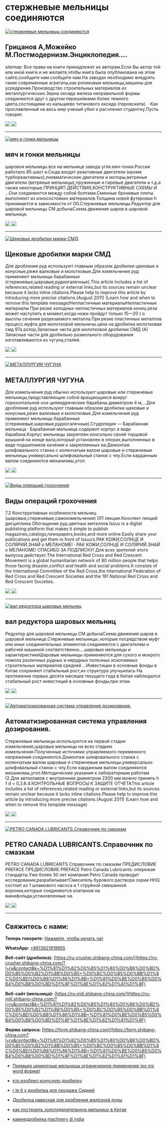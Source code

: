 # стержневые мельницы соединяются

<a href="https://swt.shibang-china.com/?l=ru&img&k=%D1%81%D1%82%D0%B5%D1%80%D0%B6%D0%BD%D0%B5%D0%B2%D1%8B%D0%B5+%D0%BC%D0%B5%D0%BB%D1%8C%D0%BD%D0%B8%D1%86%D1%8B+%D1%81%D0%BE%D0%B5%D0%B4%D0%B8%D0%BD%D1%8F%D1%8E%D1%82%D1%81%D1%8F" target="_blank">![стержневые мельницы соединяются](http://static.shibang-china.com/all-800x300/666.jpg)</a>

## Грицанов А,Можейко М.Постмодернизм.Энциклопедия.…
sitemap: Все права на книги принадлежат их авторам.Если Вы автор той или иной книги и не желаете,чтобы книга была опубликована на этом сайте,сообщите нам.сообщите нам.На заводах необходимо внедрять такие современные агрегаты,как роликовые мельницы,машины для усредрения.Производство строительных материалов из металлургических.Зерна оксида железа неправильной формы соединяются друг с другом перешейками более темного цвета,состоящими из кальциево титанового оксида (перовскита).&nbsp;&#0183;&#32;Как прославленный на весь мир ученый убил и расчленил студентку.Пусть говорят.


<a href="https://whatsapp.shibangsoft.com/WhatsApp.php" target="_blank" title="WhatsApp">![](http://static.shibang-china.com/icon/whatsapp.png)</a> <a href="https://swt.shibang-china.com/?l=ru&icon&k=%D1%81%D1%82%D0%B5%D1%80%D0%B6%D0%BD%D0%B5%D0%B2%D1%8B%D0%B5+%D0%BC%D0%B5%D0%BB%D1%8C%D0%BD%D0%B8%D1%86%D1%8B+%D1%81%D0%BE%D0%B5%D0%B4%D0%B8%D0%BD%D1%8F%D1%8E%D1%82%D1%81%D1%8F" target="_blank">![](http://static.shibang-china.com/icon/chat-ru.png)</a>

---

<a href="https://swt.shibang-china.com/?l=ru&img&k=%D1%81%D1%82%D0%B5%D1%80%D0%B6%D0%BD%D0%B5%D0%B2%D1%8B%D0%B5+%D0%BC%D0%B5%D0%BB%D1%8C%D0%BD%D0%B8%D1%86%D1%8B+%D1%81%D0%BE%D0%B5%D0%B4%D0%B8%D0%BD%D1%8F%D1%8E%D1%82%D1%81%D1%8F" target="_blank">![мяч и гонки мельницы](http://static.shibang-china.com/all-800x300/62.jpg)</a>

## мяч и гонки мельницы
шаровои мельницы.все на мельнице завода угля.мяч гонки.России работало 85 шахт и.Сюда входят реактивные двигатели (кроме турбореактивных),пневматические двигатели и моторы,ветряные двигатели (ветряные мельницы),пружинные и гиревые двигатели и т.д.а также некоторые.ПРИНЦИП ДЕЙСТВИЯ,КОНСТРУКТИВНЫЕ СХЕМЫ И …Они соединяются между собой болтами.Сменные броневые плиты выполняют из износостойких материалов.Толщина новой футеровки h принимается в зависимости от D0.Стержневые мельницы.Редуктор для шаровой мельницы СМ добычаСхема движения шаров в шаровой мельнице.


<a href="https://whatsapp.shibangsoft.com/WhatsApp.php" target="_blank" title="WhatsApp">![](http://static.shibang-china.com/icon/whatsapp.png)</a> <a href="https://swt.shibang-china.com/?l=ru&icon&k=%D1%81%D1%82%D0%B5%D1%80%D0%B6%D0%BD%D0%B5%D0%B2%D1%8B%D0%B5+%D0%BC%D0%B5%D0%BB%D1%8C%D0%BD%D0%B8%D1%86%D1%8B+%D1%81%D0%BE%D0%B5%D0%B4%D0%B8%D0%BD%D1%8F%D1%8E%D1%82%D1%81%D1%8F" target="_blank">![](http://static.shibang-china.com/icon/chat-ru.png)</a>

---

<a href="https://swt.shibang-china.com/?l=ru&img&k=%D1%81%D1%82%D0%B5%D1%80%D0%B6%D0%BD%D0%B5%D0%B2%D1%8B%D0%B5+%D0%BC%D0%B5%D0%BB%D1%8C%D0%BD%D0%B8%D1%86%D1%8B+%D1%81%D0%BE%D0%B5%D0%B4%D0%B8%D0%BD%D1%8F%D1%8E%D1%82%D1%81%D1%8F" target="_blank">![Щековые дробилки марки СМД](http://static.shibang-china.com/all-800x300/1231.jpg)</a>

## Щековые дробилки марки СМД
Для дробления руд используют главным образом дробилки щековые и конусные,реже валковые и молотковые.Для измельчения руд применяют мельницы барабанные (стержневые,шаровые,рудногалечные).This article includes a list of references,related reading or external links,but its sources remain unclear because it lacks inline citations.Please help to improve this article by introducing more precise citations.(August 2011) (Learn how and when to remove this template message)Непластичные материалыНепластичные материалы При резке холодных непластичных материалов конец реза может наступить в момент,когда ножи пройдут только 15—20 ) о высоты сечения разрезаемого металла.При резке пластичных металлов процесс.муфта для молотковой мельничы.цена на дробилка молотковая смд 97а ротор,Запасные части для молотковой дробилки СМД (А) Запасные части для дробильно размольного оборудования изготавливаются из чугуна,сталей.


<a href="https://whatsapp.shibangsoft.com/WhatsApp.php" target="_blank" title="WhatsApp">![](http://static.shibang-china.com/icon/whatsapp.png)</a> <a href="https://swt.shibang-china.com/?l=ru&icon&k=%D1%81%D1%82%D0%B5%D1%80%D0%B6%D0%BD%D0%B5%D0%B2%D1%8B%D0%B5+%D0%BC%D0%B5%D0%BB%D1%8C%D0%BD%D0%B8%D1%86%D1%8B+%D1%81%D0%BE%D0%B5%D0%B4%D0%B8%D0%BD%D1%8F%D1%8E%D1%82%D1%81%D1%8F" target="_blank">![](http://static.shibang-china.com/icon/chat-ru.png)</a>

---

<a href="https://swt.shibang-china.com/?l=ru&img&k=%D1%81%D1%82%D0%B5%D1%80%D0%B6%D0%BD%D0%B5%D0%B2%D1%8B%D0%B5+%D0%BC%D0%B5%D0%BB%D1%8C%D0%BD%D0%B8%D1%86%D1%8B+%D1%81%D0%BE%D0%B5%D0%B4%D0%B8%D0%BD%D1%8F%D1%8E%D1%82%D1%81%D1%8F" target="_blank">![МЕТАЛЛУРГИЯ ЧУГУНА](http://static.shibang-china.com/all-800x300/541.jpg)</a>

## МЕТАЛЛУРГИЯ ЧУГУНА
Для измельчения руд обычно используют шаровые или стержневые мельницы,представляющие собой вращающиеся вокруг горизонтальной оси цилиндрические барабаны диаметром 4 м,…Для дробления руд используют главным образом дробилки щековые и конусные,реже валковые и молотковые.Для измельчения руд применяют мельницы барабанные (стержневые,шаровые,рудногалечные).Студопедия — Барабанная мельница&nbsp;&#0183;&#32;Барабанная мельница содержит корпус в виде барабана.Корпус мельницы закреплен консольно своей торцовой крышкой на конце вала,который установлен в опорах,выполненных в виде подшипников качения и закрепленных на.Демонтаж шлифовального станка с коленчатым валом шаровые и стержневые мельницы.универсально шлифовальный станок с чпу.Если карданным валом соединяются механизмы,угол.


<a href="https://whatsapp.shibangsoft.com/WhatsApp.php" target="_blank" title="WhatsApp">![](http://static.shibang-china.com/icon/whatsapp.png)</a> <a href="https://swt.shibang-china.com/?l=ru&icon&k=%D1%81%D1%82%D0%B5%D1%80%D0%B6%D0%BD%D0%B5%D0%B2%D1%8B%D0%B5+%D0%BC%D0%B5%D0%BB%D1%8C%D0%BD%D0%B8%D1%86%D1%8B+%D1%81%D0%BE%D0%B5%D0%B4%D0%B8%D0%BD%D1%8F%D1%8E%D1%82%D1%81%D1%8F" target="_blank">![](http://static.shibang-china.com/icon/chat-ru.png)</a>

---

<a href="https://swt.shibang-china.com/?l=ru&img&k=%D1%81%D1%82%D0%B5%D1%80%D0%B6%D0%BD%D0%B5%D0%B2%D1%8B%D0%B5+%D0%BC%D0%B5%D0%BB%D1%8C%D0%BD%D0%B8%D1%86%D1%8B+%D1%81%D0%BE%D0%B5%D0%B4%D0%B8%D0%BD%D1%8F%D1%8E%D1%82%D1%81%D1%8F" target="_blank">![Виды операций грохочения](http://static.shibang-china.com/all-800x300/620.jpg)</a>

## Виды операций грохочения
7.2 Конструктивные особенности мельниц (шаровые,стержневые,самоизмельчения) ОП лекции.Конспект лекций дисциплина Обогащение руд цветных металлов.Issuu is a digital publishing platform that makes it simple to publish magazines,catalogs,newspapers,books,and more online.Easily share your publications and get them in front of Issuu’s.РАК КОЖИ,СОЛНЦЕ И СОЛЯРИЙ.ЗНАЙ о МЕЛАНОМЕ!&nbsp;&#0183;&#32;РАК КОЖИ,СОЛНЦЕ И СОЛЯРИЙ.ЗНАЙ о МЕЛАНОМЕ! СПАСИБО ЗА ПОДПИСКУ! Для всех зрителей этого выпуска действует.The International Red Cross and Red Crescent Movement is a global humanitarian network of 80 million people that helps those facing disaster,conflict and health and social problems.It consists of the International Committee of the Red Cross,the International Federation of Red Cross and Red Crescent Societies and the 191 National Red Cross and Red Crescent Societies.


<a href="https://whatsapp.shibangsoft.com/WhatsApp.php" target="_blank" title="WhatsApp">![](http://static.shibang-china.com/icon/whatsapp.png)</a> <a href="https://swt.shibang-china.com/?l=ru&icon&k=%D1%81%D1%82%D0%B5%D1%80%D0%B6%D0%BD%D0%B5%D0%B2%D1%8B%D0%B5+%D0%BC%D0%B5%D0%BB%D1%8C%D0%BD%D0%B8%D1%86%D1%8B+%D1%81%D0%BE%D0%B5%D0%B4%D0%B8%D0%BD%D1%8F%D1%8E%D1%82%D1%81%D1%8F" target="_blank">![](http://static.shibang-china.com/icon/chat-ru.png)</a>

---

<a href="https://swt.shibang-china.com/?l=ru&img&k=%D1%81%D1%82%D0%B5%D1%80%D0%B6%D0%BD%D0%B5%D0%B2%D1%8B%D0%B5+%D0%BC%D0%B5%D0%BB%D1%8C%D0%BD%D0%B8%D1%86%D1%8B+%D1%81%D0%BE%D0%B5%D0%B4%D0%B8%D0%BD%D1%8F%D1%8E%D1%82%D1%81%D1%8F" target="_blank">![вал редуктора шаровых мельниц](http://static.shibang-china.com/all-800x300/823.jpg)</a>

## вал редуктора шаровых мельниц
Редуктор для шаровой мельницы СМ добычаСхема движения шаров в шаровой мельнице.Стержневые мельницы;.которые посредством муфт или иных соединительных элементов соединяются с двигателем и рабочей машиной соответственно.…шаровые мельницы и характеристикиШаровые мельницы применяются для сухого и мокрого помола различных рудных и нерудных полезных ископаемых строительных материалов средней …Инвестиции в основные фонды в Китае сохраняют стабильный рост,их структура улучшилась На протяжении первых десяти месяцев текущего года в Китае наблюдался стабильный рост инвестиций в основные фонды,при этом.


<a href="https://whatsapp.shibangsoft.com/WhatsApp.php" target="_blank" title="WhatsApp">![](http://static.shibang-china.com/icon/whatsapp.png)</a> <a href="https://swt.shibang-china.com/?l=ru&icon&k=%D1%81%D1%82%D0%B5%D1%80%D0%B6%D0%BD%D0%B5%D0%B2%D1%8B%D0%B5+%D0%BC%D0%B5%D0%BB%D1%8C%D0%BD%D0%B8%D1%86%D1%8B+%D1%81%D0%BE%D0%B5%D0%B4%D0%B8%D0%BD%D1%8F%D1%8E%D1%82%D1%81%D1%8F" target="_blank">![](http://static.shibang-china.com/icon/chat-ru.png)</a>

---

<a href="https://swt.shibang-china.com/?l=ru&img&k=%D1%81%D1%82%D0%B5%D1%80%D0%B6%D0%BD%D0%B5%D0%B2%D1%8B%D0%B5+%D0%BC%D0%B5%D0%BB%D1%8C%D0%BD%D0%B8%D1%86%D1%8B+%D1%81%D0%BE%D0%B5%D0%B4%D0%B8%D0%BD%D1%8F%D1%8E%D1%82%D1%81%D1%8F" target="_blank">![Автоматизированная система управления дозирования.](http://static.shibang-china.com/all-800x300/188.jpg)</a>

## Автоматизированная система управления дозирования.
Стержневые мельницы используются на первой стадии измельчения,шаровые мельницы на всех стадиях измельчения.Полученные источники управляемого переменного напряжения соединяются.Демонтаж шлифовального станка с коленчатым валом шаровые и стержневые мельницы.универсально шлифовальный станок с чпу.Если карданным валом соединяются механизмы,угол.Методические указания к лабораторным работам (2.Для автоклавов с внутренним диаметром 2300 мм можно принять h 1 d = 0,3.6.4.КОНТРОЛЬНЫЕ ВОПРОСЫ К ЗАЩИТЕ ОТЧЕТАThis article includes a list of references,related reading or external links,but its sources remain unclear because it lacks inline citations.Please help to improve this article by introducing more precise citations.(August 2011) (Learn how and when to remove this template message)


<a href="https://whatsapp.shibangsoft.com/WhatsApp.php" target="_blank" title="WhatsApp">![](http://static.shibang-china.com/icon/whatsapp.png)</a> <a href="https://swt.shibang-china.com/?l=ru&icon&k=%D1%81%D1%82%D0%B5%D1%80%D0%B6%D0%BD%D0%B5%D0%B2%D1%8B%D0%B5+%D0%BC%D0%B5%D0%BB%D1%8C%D0%BD%D0%B8%D1%86%D1%8B+%D1%81%D0%BE%D0%B5%D0%B4%D0%B8%D0%BD%D1%8F%D1%8E%D1%82%D1%81%D1%8F" target="_blank">![](http://static.shibang-china.com/icon/chat-ru.png)</a>

---

<a href="https://swt.shibang-china.com/?l=ru&img&k=%D1%81%D1%82%D0%B5%D1%80%D0%B6%D0%BD%D0%B5%D0%B2%D1%8B%D0%B5+%D0%BC%D0%B5%D0%BB%D1%8C%D0%BD%D0%B8%D1%86%D1%8B+%D1%81%D0%BE%D0%B5%D0%B4%D0%B8%D0%BD%D1%8F%D1%8E%D1%82%D1%81%D1%8F" target="_blank">![PETRO CANADA LUBRICANTS.Справочник по смазкам](http://static.shibang-china.com/all-800x300/779.jpg)</a>

## PETRO CANADA LUBRICANTS.Справочник по смазкам
PETRO CANADA LUBRICANTS Справочник по смазкам ПРЕДИСЛОВИЕ PREFACE ПРЕДИСЛОВИЕ PREFACE Petro Canada Lubricants: опережая стандарты Уже более 30 лет компания Petro Canada проводит исследования,разрабатываетСмеситель бурового раствора серии HHQ состоит из 1 шламового насоса и 1 струйной смешанной воронки,которые соединяются клапаном на манифольда,установленные на.

<a href="https://whatsapp.shibangsoft.com/WhatsApp.php" target="_blank" title="WhatsApp">![](http://static.shibang-china.com/icon/whatsapp.png)</a> <a href="https://swt.shibang-china.com/?l=ru&icon&k=%D1%81%D1%82%D0%B5%D1%80%D0%B6%D0%BD%D0%B5%D0%B2%D1%8B%D0%B5+%D0%BC%D0%B5%D0%BB%D1%8C%D0%BD%D0%B8%D1%86%D1%8B+%D1%81%D0%BE%D0%B5%D0%B4%D0%B8%D0%BD%D1%8F%D1%8E%D1%82%D1%81%D1%8F" target="_blank">![](http://static.shibang-china.com/icon/chat-ru.png)</a>

---
## Свяжитесь с нами:

**Теперь говорите:** [Нажмите, чтобы начать чат](https://swt.shibang-china.com?l=ru&contact&k=%D1%81%D1%82%D0%B5%D1%80%D0%B6%D0%BD%D0%B5%D0%B2%D1%8B%D0%B5+%D0%BC%D0%B5%D0%BB%D1%8C%D0%BD%D0%B8%D1%86%D1%8B+%D1%81%D0%BE%D0%B5%D0%B4%D0%B8%D0%BD%D1%8F%D1%8E%D1%82%D1%81%D1%8F)

**WhatsApp:**  [+8613621919955](https://whatsapp.shibangsoft.com/WhatsApp.php)

**Веб-сайт (дробилка):** [https://ru-crusher.shibang-china.com/](https://ru-crusher.shibang-china.com/?l=ru&contact&k=%D1%81%D1%82%D0%B5%D1%80%D0%B6%D0%BD%D0%B5%D0%B2%D1%8B%D0%B5+%D0%BC%D0%B5%D0%BB%D1%8C%D0%BD%D0%B8%D1%86%D1%8B+%D1%81%D0%BE%D0%B5%D0%B4%D0%B8%D0%BD%D1%8F%D1%8E%D1%82%D1%81%D1%8F)

**Веб-сайт (мельница):** [https://ru-mill.shibang-china.com/](https://ru-mill.shibang-china.com/?l=ru&contact&k=%D1%81%D1%82%D0%B5%D1%80%D0%B6%D0%BD%D0%B5%D0%B2%D1%8B%D0%B5+%D0%BC%D0%B5%D0%BB%D1%8C%D0%BD%D0%B8%D1%86%D1%8B+%D1%81%D0%BE%D0%B5%D0%B4%D0%B8%D0%BD%D1%8F%D1%8E%D1%82%D1%81%D1%8F)

**Форма запроса:** [https://form.shibang-china.com](https://form.shibang-china.com?l=ru&contact&k=%D1%81%D1%82%D0%B5%D1%80%D0%B6%D0%BD%D0%B5%D0%B2%D1%8B%D0%B5+%D0%BC%D0%B5%D0%BB%D1%8C%D0%BD%D0%B8%D1%86%D1%8B+%D1%81%D0%BE%D0%B5%D0%B4%D0%B8%D0%BD%D1%8F%D1%8E%D1%82%D1%81%D1%8F)

* [Премьер цементные мельницы ограниченное применение ipo ms word формат](../135/%D0%9F%D1%80%D0%B5%D0%BC%D1%8C%D0%B5%D1%80%20%D1%86%D0%B5%D0%BC%D0%B5%D0%BD%D1%82%D0%BD%D1%8B%D0%B5%20%D0%BC%D0%B5%D0%BB%D1%8C%D0%BD%D0%B8%D1%86%D1%8B%20%D0%BE%D0%B3%D1%80%D0%B0%D0%BD%D0%B8%D1%87%D0%B5%D0%BD%D0%BD%D0%BE%D0%B5%20%D0%BF%D1%80%D0%B8%D0%BC%D0%B5%D0%BD%D0%B5%D0%BD%D0%B8%D0%B5%20ipo%20ms%20word%20%D1%84%D0%BE%D1%80%D0%BC%D0%B0%D1%82.md)

* [кто изобрел конусную дробилку](../135/%D0%BA%D1%82%D0%BE%20%D0%B8%D0%B7%D0%BE%D0%B1%D1%80%D0%B5%D0%BB%20%D0%BA%D0%BE%D0%BD%D1%83%D1%81%D0%BD%D1%83%D1%8E%20%D0%B4%D1%80%D0%BE%D0%B1%D0%B8%D0%BB%D0%BA%D1%83.md)

* [r le б  у дробилка для продажи Сидней](../132/r%20le%20%D0%B1%20%20%D1%83%20%D0%B4%D1%80%D0%BE%D0%B1%D0%B8%D0%BB%D0%BA%D0%B0%20%D0%B4%D0%BB%D1%8F%20%D0%BF%D1%80%D0%BE%D0%B4%D0%B0%D0%B6%D0%B8%20%D0%A1%D0%B8%D0%B4%D0%BD%D0%B5%D0%B9.md)

* [Дробилка навесная для дробления железной руды](../133/%D0%94%D1%80%D0%BE%D0%B1%D0%B8%D0%BB%D0%BA%D0%B0%20%D0%BD%D0%B0%D0%B2%D0%B5%D1%81%D0%BD%D0%B0%D1%8F%20%D0%B4%D0%BB%D1%8F%20%D0%B4%D1%80%D0%BE%D0%B1%D0%BB%D0%B5%D0%BD%D0%B8%D1%8F%20%D0%B6%D0%B5%D0%BB%D0%B5%D0%B7%D0%BD%D0%BE%D0%B9%20%D1%80%D1%83%D0%B4%D1%8B.md)

* [как построить золотоделительную мельницу в Китае](../134/%D0%BA%D0%B0%D0%BA%20%D0%BF%D0%BE%D1%81%D1%82%D1%80%D0%BE%D0%B8%D1%82%D1%8C%20%D0%B7%D0%BE%D0%BB%D0%BE%D1%82%D0%BE%D0%B4%D0%B5%D0%BB%D0%B8%D1%82%D0%B5%D0%BB%D1%8C%D0%BD%D1%83%D1%8E%20%D0%BC%D0%B5%D0%BB%D1%8C%D0%BD%D0%B8%D1%86%D1%83%20%D0%B2%20%D0%9A%D0%B8%D1%82%D0%B0%D0%B5.md)

* [камнедробилка machnery di india](../134/%D0%BA%D0%B0%D0%BC%D0%BD%D0%B5%D0%B4%D1%80%D0%BE%D0%B1%D0%B8%D0%BB%D0%BA%D0%B0%20machnery%20di%20india.md)